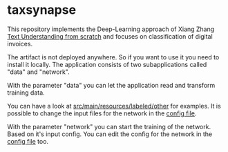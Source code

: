 # taxsynapse

This repository implements the Deep-Learning approach of Xiang Zhang [Text Understanding from scratch](https://arxiv.org/abs/1502.01710) and focuses on classification of digital invoices.

The artifact is not deployed anywhere. So if you want to use it you need to install it locally. The application consists of two subapplications called "data" and "network".

With the parameter "data" you can let the application read and transform training data. 

You can have a look at [src/main/resources/labeled/other](https://github.com/PatrickNestmeyer/taxsynapse/tree/master/src/main/resources/labeled/other) for examples. 
It is possible to change the input files for the network in the [config file](https://github.com/PatrickNestmeyer/taxsynapse/blob/master/src/main/java/Application/Config.java).

With the parameter "network" you can start the training of the network. Based on it's input config. You can edit the config for the network in the [config file](https://github.com/PatrickNestmeyer/taxsynapse/blob/master/src/main/java/Application/Config.java) too.
